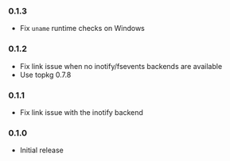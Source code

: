 ### 0.1.3

- Fix `uname` runtime checks on Windows

### 0.1.2

- Fix link issue when no inotify/fsevents backends are available
- Use topkg 0.7.8

### 0.1.1

- Fix link issue with the inotify backend

### 0.1.0

- Initial release